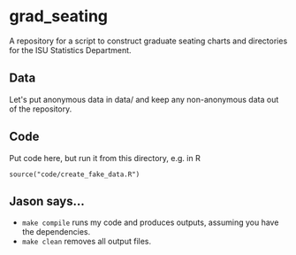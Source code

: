 # grad_seating

A repository for a script to construct graduate seating charts and directories 
for the ISU Statistics Department.

## Data

Let's put anonymous data in data/ and keep any non-anonymous data out of the 
repository. 

## Code

Put code here, but run it from this directory, e.g. in R

    source("code/create_fake_data.R")


## Jason says...
- `make compile` runs my code and produces outputs, assuming you have the dependencies.
- `make clean` removes all output files.
